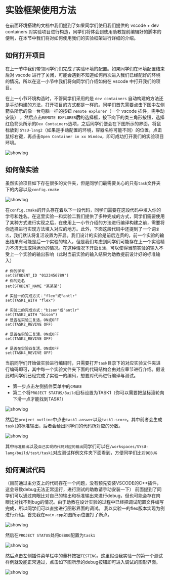 # 实验框架使用方法
在前面环境搭建的文档中我们提到了如果同学们使用我们提供的 vscode + dev containers 对实验项目进行构造，同学们将体会到使用助教提前编辑好的脚本的便利，在本节中我们将对如何使用我们的实验框架进行详细的介绍。

## 如何打开项目
在上一节中我们带领同学们们完成了实验环境的配置。如果同学们在环境配置结束后对 vscode 进行了关闭，可能会遇到不知道如何再次进入我们已经配好的环境的情况，所以在这一小节中我们将向同学们介绍如何在 vscode 中打开我们的项目。

在上一小节环境构造时，不管同学们采用的是 `dev containers` 自动构建的方法还是手动构建的方法，打开项目的方式都是一样的。同学们首先需要点击下图中左侧箭头所示的像一台电脑一样的按钮 `remote explorer`（一个 vscode 插件，需手动安装） ，然后点击`REMOTE EXPLORER`**后**的选择框，按下向下的类三角形按钮，选择红色箭头所示的`Dev Containers`选项，之后同学们便会在下图所示的界面，将鼠标放到 `SYsU-lang2`（如果是手动配置的环境，容器名称可能不同）的位置，点击鼠标右键，再点击`Open Container in xx Window`，即可成功打开我们的实验项目环境。




![showlog](../images/howtoreopendev.jpg)






## 如何做实验
虽然实验项目如下存在很多的文件夹，但是同学们最需要关心的只有`task`文件夹下的内容以及`config.cmake`

![showlog](../images/howtodolab.png)

在`config.cmake`的开头存在着以下一段代码，同学们需要在这段代码中填入你的学号和姓名。在这里实验一和实验二我们提供了多种完成的方式，同学们需要使用了某种方式进行实现之后，在使用上一小节介绍的方法进行编译构建之前，需要将你选择进行实现方法填入对应的地方。此外，下面这段代码中还提到了一个词`复活`，我们默认将复活设置为开启。我们设计的实验是前后连贯的，前一个实验的输出结果有可能是后一个实验的输入，但是我们考虑到同学们可能存在上一个实验精力不济无法取得满分的情况。在这种情况下开启`复活`，可以使得当前实验的输入不受上一个实验的输出影响（此时当前实验的输入结果为助教提前设计好的标准输入）

```
# 你的学号
set(STUDENT_ID "0123456789")
# 你的姓名
set(STUDENT_NAME "某某某")

# 实验一的完成方式："flex"或"antlr"
set(TASK1_WITH "flex")

# 实验二的完成方式："bison"或"antlr"
set(TASK2_WITH "bison")
# 是否在实验二复活，ON或OFF
set(TASK2_REVIVE OFF)

# 是否在实验三复活，ON或OFF
set(TASK3_REVIVE OFF)

# 是否在实验四复活，ON或OFF
set(TASK4_REVIVE OFF)
```

当前同学们开始做实验进行编码时，只需要打开`task`目录下的对应实验文件夹进行编码即可，其中每一个实验文件夹下面的代码结构会由对应章节进行介绍。假设此时同学们已经完成了实验一的编码，想要对代码进行编译与测试。
- 第一步点击左侧插件菜单中的`CMAKE`
- 第二个将`PROJECT STATUS/Build`目标设置为TASK1（你可以需要把鼠标滚轮向下滑一点才能找到TASK1）

![showlog](../images/task1build.png)

然后在`project outline`中点击`task1-answer`以及`task1-score`。其中前者会生成`task1`的标准输出，后者会给出同学们的代码所对应的分数。

![showlog](../images/howtogetscore.png)

其中`标准输出`以及`自己实现的代码对应的输出`同学们可以在`/workspaces/SYsU-lang/build/test/task1`对应测试样例文件夹下面看到，方便同学们比对`DEBUG`


## 如何调试代码
（目前通过主分支上的代码存在一个问题，没有预先安装VSCODE的C++插件，这会导致debug无法正常运行，进行测试的助教请手动安装一下）
前面提到了同学们可以通过肉眼比对自己的输出和标准输出来进行debug，但也可能会存在肉眼比对找不到bug的情况。由于助教在设计实验的过程中已经把调试配置文件编写完成，所以同学们可以直接进行图形界面的调试。
我以实验一的flex版本实现为例进行介绍。首先我在`main.cpp`如图所示位置打了断点。

![showlog](../images/maindebug.png)

然后在`PROJECT STATUS`处将`DEBUG`配置为`task1`

![showlog](../images/debugtest1.png)

然后点击左侧插件菜单栏中的量杯按钮`TESTING`。这里假设我实验一的第一个测试样例就没能正常通过，点击如下图所示的debug按钮即可进入调试的图形界面。

![showlog](../images/debuganniu.png)

